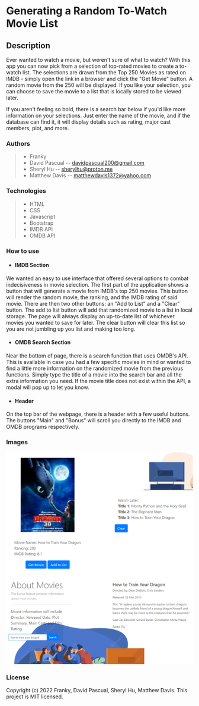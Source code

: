 # Generating a Random To-Watch Movie List 

## Description
Ever wanted to watch a movie, but weren't sure of what to watch? With this app you can now pick from a selection of top-rated movies to create a to-watch list. The selections are drawn from the Top 250 Movies as rated on IMDB - simply open the link in a browser and click the "Get Movie" button. A random movie from the 250 will be displayed. If you like your selection, you can choose to save the movie to a list that is locally stored to be viewed later. 

If you aren't feeling so bold, there is a search bar below if you'd like more information on your selections. Just enter the name of the movie, and if the database can find it, it will display details such as rating, major cast members, plot, and more. 

### Authors
>- Franky
>- David Pascual
 -- davidpascual200@gmail.com
>- Sheryl Hu
 -- sherylhu@proton.me
>- Matthew Davis 
 -- matthewdavis1372@yahoo.com

### Technologies 
>- HTML
>- CSS
>- Javascript
>- Bootstrap
>- IMDB API
>- OMDB API

### How to use


- #### IMDB Section

We wanted an easy to use interface that offered several options to combat indecisiveness in movie selection. The first part of the application shows a button 
that will generate a movie from IMDB's top 250 movies. This button will render the random movie, the ranking, and the IMDB rating of said movie.
There are then two other buttons: an "Add to List" and a "Clear" button. The add to list button will add that randomized movie to a list in local storage.
The page will always display an up-to-date list of whichever movies you wanted to save for later. The clear button will clear this list so you are not jumbling 
up you list and making too long.

- #### OMDB Search Section

Near the bottom of page, there is a search function that uses OMDB's API. This is available in case you had a few specific movies in mind or wanted to find 
a little more information on the randomized movie from the previous functions. Simply type the title of a movie into the search bar and all the extra 
information you need. If the movie title does not exist within the API, a modal will pop up to let you know.
 
 - #### Header

On the top bar of the webpage, there is a header with a few useful buttons. The buttons "Main" and "Bonus" will scroll you directly to the IMDB and OMDB
programs respectively. 

### Images
![First screenshot of deployed app](./assets/images/screenshot1.PNG)
![Second screenshot of deployed app](./assets/images/screenshot2.PNG)

### License
Copyright (c) 2022 Franky, David Pascual, Sheryl Hu, Matthew Davis.
This project is MIT licensed. 
